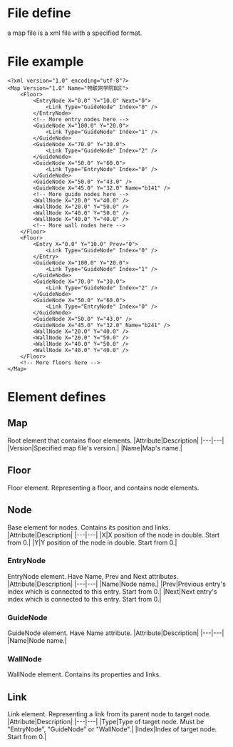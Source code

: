 # File define
a map file is a xml file with a specified format.
# File example
```
<?xml version="1.0" encoding="utf-8"?>
<Map Version="1.0" Name="物联网学院B区">
    <Floor>
        <EntryNode X="0.0" Y="10.0" Next="0">
            <Link Type="GuideNode" Index="0" />
        </EntryNode>
        <!-- More entry nodes here -->
        <GuideNode X="100.0" Y="20.0">
            <Link Type="GuideNode" Index="1" />
        </GuideNode>
        <GuideNode X="70.0" Y="30.0">
            <Link Type="GuideNode" Index="2" />
        </GuideNode>
        <GuideNode X="50.0" Y="60.0">
            <Link Type="EntryNode" Index="0" />
        </GuideNode>
        <GuideNode X="50.0" Y="43.0" />
        <GuideNode X="45.0" Y="32.0" Name="b141" />
        <!-- More guide nodes here -->
        <WallNode X="20.0" Y="40.0" />
        <WallNode X="20.0" Y="50.0" />
        <WallNode X="40.0" Y="50.0" />
        <WallNode X="40.0" Y="40.0" />
        <!-- More wall nodes here -->
    </Floor>
    <Floor>
        <Entry X="0.0" Y="10.0" Prev="0">
            <Link Type="GuideNode" Index="0" />
        </Entry>
        <GuideNode X="100.0" Y="20.0">
            <Link Type="GuideNode" Index="1" />
        </GuideNode>
        <GuideNode X="70.0" Y="30.0">
            <Link Type="GuideNode" Index="2" />
        </GuideNode>
        <GuideNode X="50.0" Y="60.0">
            <Link Type="EntryNode" Index="0" />
        </GuideNode>
        <GuideNode X="50.0" Y="43.0" />
        <GuideNode X="45.0" Y="32.0" Name="b241" />
        <WallNode X="20.0" Y="40.0" />
        <WallNode X="20.0" Y="50.0" />
        <WallNode X="40.0" Y="50.0" />
        <WallNode X="40.0" Y="40.0" />
    </Floor>
    <!-- More floors here -->
</Map>
```
# Element defines
## Map
Root element that contains floor elements.
|Attribute|Description|
|---|---|
|Version|Specified map file's version.|
|Name|Map's name.|
## Floor
Floor element. Representing a floor, and contains node elements.
## Node
Base element for nodes. Contains its position and links.
|Attribute|Description|
|---|---|
|X|X position of the node in double. Start from 0.|
|Y|Y position of the node in double. Start from 0.|
### EntryNode
EntryNode element. Have Name, Prev and Next attributes.
|Attribute|Description|
|---|---|
|Name|Node name.|
|Prev|Previous entry's index which is connected to this entry. Start from 0.|
|Next|Next entry's index which is connected to this entry. Start from 0.|
### GuideNode
GuideNode element. Have Name attribute.
|Attribute|Description|
|---|---|
|Name|Node name.|
### WallNode
WallNode element. Contains its properties and links.
## Link
Link element. Representing a link from its parent node to target node.
|Attribute|Description|
|---|---|
|Type|Type of target node. Must be "EntryNode", "GuideNode" or "WallNode".|
|Index|Index of target node. Start from 0.|